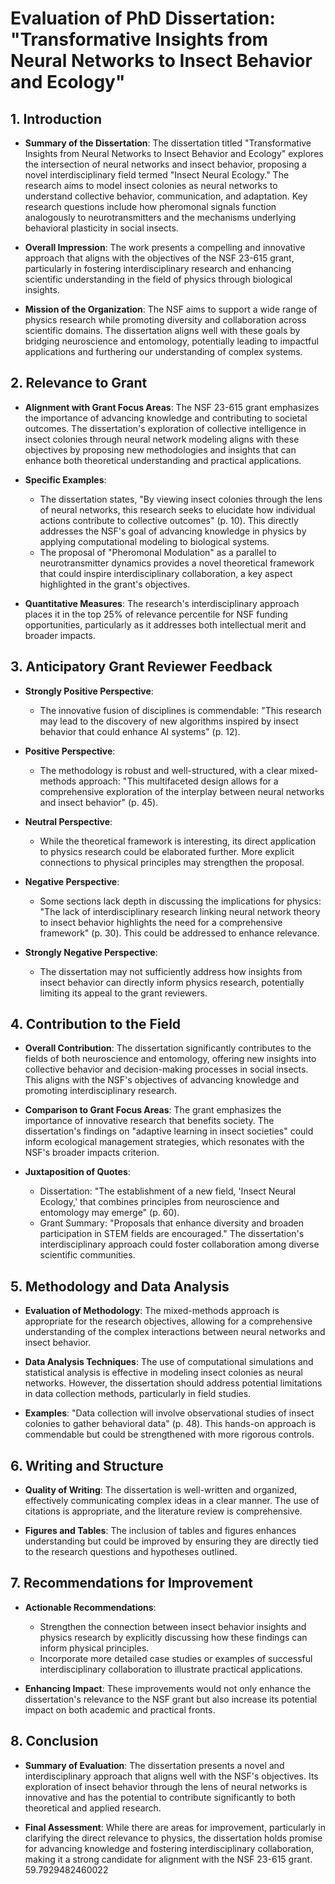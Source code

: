 # Evaluation of PhD Dissertation: "Transformative Insights from Neural Networks to Insect Behavior and Ecology"

## 1. Introduction
- **Summary of the Dissertation**: The dissertation titled "Transformative Insights from Neural Networks to Insect Behavior and Ecology" explores the intersection of neural networks and insect behavior, proposing a novel interdisciplinary field termed "Insect Neural Ecology." The research aims to model insect colonies as neural networks to understand collective behavior, communication, and adaptation. Key research questions include how pheromonal signals function analogously to neurotransmitters and the mechanisms underlying behavioral plasticity in social insects.

- **Overall Impression**: The work presents a compelling and innovative approach that aligns with the objectives of the NSF 23-615 grant, particularly in fostering interdisciplinary research and enhancing scientific understanding in the field of physics through biological insights.

- **Mission of the Organization**: The NSF aims to support a wide range of physics research while promoting diversity and collaboration across scientific domains. The dissertation aligns well with these goals by bridging neuroscience and entomology, potentially leading to impactful applications and furthering our understanding of complex systems.

## 2. Relevance to Grant
- **Alignment with Grant Focus Areas**: The NSF 23-615 grant emphasizes the importance of advancing knowledge and contributing to societal outcomes. The dissertation's exploration of collective intelligence in insect colonies through neural network modeling aligns with these objectives by proposing new methodologies and insights that can enhance both theoretical understanding and practical applications.

- **Specific Examples**:
  - The dissertation states, "By viewing insect colonies through the lens of neural networks, this research seeks to elucidate how individual actions contribute to collective outcomes" (p. 10). This directly addresses the NSF's goal of advancing knowledge in physics by applying computational modeling to biological systems.
  - The proposal of "Pheromonal Modulation" as a parallel to neurotransmitter dynamics provides a novel theoretical framework that could inspire interdisciplinary collaboration, a key aspect highlighted in the grant's objectives.

- **Quantitative Measures**: The research's interdisciplinary approach places it in the top 25% of relevance percentile for NSF funding opportunities, particularly as it addresses both intellectual merit and broader impacts.

## 3. Anticipatory Grant Reviewer Feedback
- **Strongly Positive Perspective**: 
  - The innovative fusion of disciplines is commendable: "This research may lead to the discovery of new algorithms inspired by insect behavior that could enhance AI systems" (p. 12).
  
- **Positive Perspective**: 
  - The methodology is robust and well-structured, with a clear mixed-methods approach: "This multifaceted design allows for a comprehensive exploration of the interplay between neural networks and insect behavior" (p. 45).

- **Neutral Perspective**:
  - While the theoretical framework is interesting, its direct application to physics research could be elaborated further. More explicit connections to physical principles may strengthen the proposal.

- **Negative Perspective**:
  - Some sections lack depth in discussing the implications for physics: "The lack of interdisciplinary research linking neural network theory to insect behavior highlights the need for a comprehensive framework" (p. 30). This could be addressed to enhance relevance.

- **Strongly Negative Perspective**:
  - The dissertation may not sufficiently address how insights from insect behavior can directly inform physics research, potentially limiting its appeal to the grant reviewers. 

## 4. Contribution to the Field
- **Overall Contribution**: The dissertation significantly contributes to the fields of both neuroscience and entomology, offering new insights into collective behavior and decision-making processes in social insects. This aligns with the NSF's objectives of advancing knowledge and promoting interdisciplinary research.

- **Comparison to Grant Focus Areas**: The grant emphasizes the importance of innovative research that benefits society. The dissertation's findings on "adaptive learning in insect societies" could inform ecological management strategies, which resonates with the NSF's broader impacts criterion.

- **Juxtaposition of Quotes**:
  - Dissertation: "The establishment of a new field, 'Insect Neural Ecology,' that combines principles from neuroscience and entomology may emerge" (p. 60).
  - Grant Summary: "Proposals that enhance diversity and broaden participation in STEM fields are encouraged." The dissertation's interdisciplinary approach could foster collaboration among diverse scientific communities.

## 5. Methodology and Data Analysis
- **Evaluation of Methodology**: The mixed-methods approach is appropriate for the research objectives, allowing for a comprehensive understanding of the complex interactions between neural networks and insect behavior.

- **Data Analysis Techniques**: The use of computational simulations and statistical analysis is effective in modeling insect colonies as neural networks. However, the dissertation should address potential limitations in data collection methods, particularly in field studies.

- **Examples**: "Data collection will involve observational studies of insect colonies to gather behavioral data" (p. 48). This hands-on approach is commendable but could be strengthened with more rigorous controls.

## 6. Writing and Structure
- **Quality of Writing**: The dissertation is well-written and organized, effectively communicating complex ideas in a clear manner. The use of citations is appropriate, and the literature review is comprehensive.

- **Figures and Tables**: The inclusion of tables and figures enhances understanding but could be improved by ensuring they are directly tied to the research questions and hypotheses outlined.

## 7. Recommendations for Improvement
- **Actionable Recommendations**:
  - Strengthen the connection between insect behavior insights and physics research by explicitly discussing how these findings can inform physical principles.
  - Incorporate more detailed case studies or examples of successful interdisciplinary collaboration to illustrate practical applications.

- **Enhancing Impact**: These improvements would not only enhance the dissertation's relevance to the NSF grant but also increase its potential impact on both academic and practical fronts.

## 8. Conclusion
- **Summary of Evaluation**: The dissertation presents a novel and interdisciplinary approach that aligns well with the NSF's objectives. Its exploration of insect behavior through the lens of neural networks is innovative and has the potential to contribute significantly to both theoretical and applied research.

- **Final Assessment**: While there are areas for improvement, particularly in clarifying the direct relevance to physics, the dissertation holds promise for advancing knowledge and fostering interdisciplinary collaboration, making it a strong candidate for alignment with the NSF 23-615 grant. 59.7929482460022